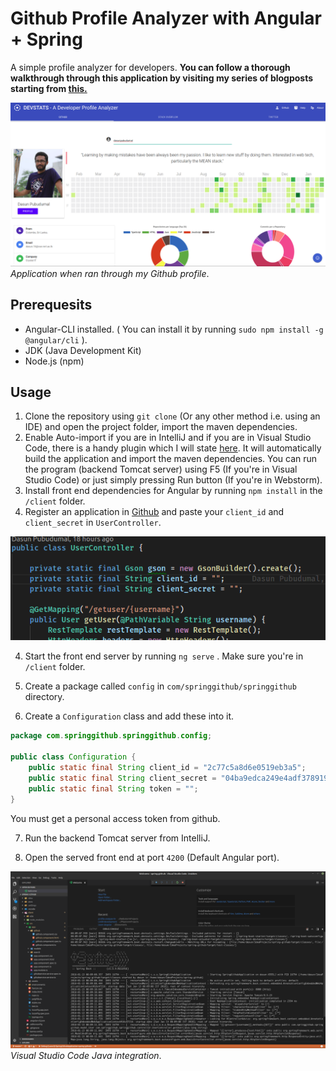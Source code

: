 # Github Profile Analyzer with Angular + Spring

A simple profile analyzer for developers. **You can follow a thorough walkthrough through this application by visiting my series of blogposts starting from [this.](https://dasunpubudu.wordpress.com/2018/01/13/creating-a-github-profile-analyzer-with-spring-boot-angular-part-i-introduction/)**

![Application Screenshot](doc/screenshots/12.png)
_Application when ran through my Github profile_.

## Prerequesits

* Angular-CLI installed. ( You can install it by running ``sudo npm install -g @angular/cli`` ).
* JDK (Java Development Kit)
* Node.js  (npm)

## Usage

1. Clone the repository using `git clone` (Or any other method i.e. using an IDE) and open the project folder, import the maven dependencies.
2. Enable Auto-import if you are in IntelliJ and if you are in Visual Studio Code, there is a handy plugin which I will state [here](https://marketplace.visualstudio.com/items?itemName=georgewfraser.vscode-javac). It will automatically build the application and import the maven dependencies. You can run the program (backend Tomcat server) using F5 (If you're in Visual Studio Code) or just simply pressing Run button (If you're in Webstorm).
3. Install front end dependencies for Angular by running `npm install` in the `/client` folder.
4. Register an application in [Github](https://github.com/settings/applications/new) and paste your `client_id` and `client_secret` in `UserController`.

![UserController](doc/screenshots/7.png)

4. Start the front end server by running `ng serve` . Make sure you're in `/client` folder.

5. Create a package called `config` in `com/springgithub/springgithub` directory.

6. Create a `Configuration` class and add these into it.

```java
package com.springgithub.springgithub.config;

public class Configuration {
    public static final String client_id = "2c77c5a8d6e0519eb3a5";
    public static final String client_secret = "04ba9edca249e4adf378919a5a1d7e36fad00e96";
    public static final String token = "";
}

```

You must get a personal access token from github.

7. Run the backend Tomcat server from IntelliJ.

8. Open the served front end at port `4200` (Default Angular port).

![Java Toolkit for vscode](doc/screenshots/4.png)
_Visual Studio Code Java integration_.


